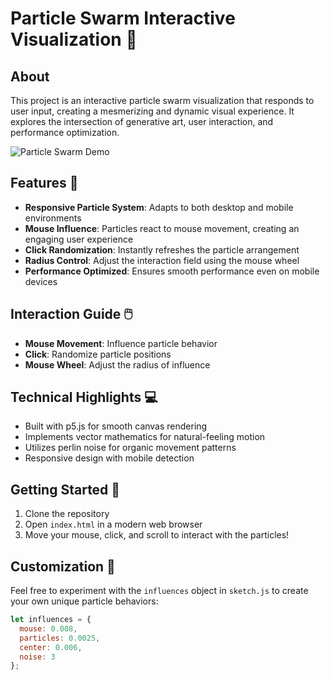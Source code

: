 # Particle Swarm Interactive Visualization 🌟

## About
This project is an interactive particle swarm visualization that responds to user input, creating a mesmerizing and dynamic visual experience. It explores the intersection of generative art, user interaction, and performance optimization.

![Particle Swarm Demo](link-to-your-demo-gif-or-image.gif)

## Features 🚀

- **Responsive Particle System**: Adapts to both desktop and mobile environments
- **Mouse Influence**: Particles react to mouse movement, creating an engaging user experience
- **Click Randomization**: Instantly refreshes the particle arrangement
- **Radius Control**: Adjust the interaction field using the mouse wheel
- **Performance Optimized**: Ensures smooth performance even on mobile devices

## Interaction Guide 🖱️

- **Mouse Movement**: Influence particle behavior
- **Click**: Randomize particle positions
- **Mouse Wheel**: Adjust the radius of influence

## Technical Highlights 💻

- Built with p5.js for smooth canvas rendering
- Implements vector mathematics for natural-feeling motion
- Utilizes perlin noise for organic movement patterns
- Responsive design with mobile detection

## Getting Started 🏁

1. Clone the repository
2. Open `index.html` in a modern web browser
3. Move your mouse, click, and scroll to interact with the particles!

## Customization 🎨

Feel free to experiment with the `influences` object in `sketch.js` to create your own unique particle behaviors:

```javascript
let influences = {
  mouse: 0.008,
  particles: 0.0025,
  center: 0.006,
  noise: 3
};